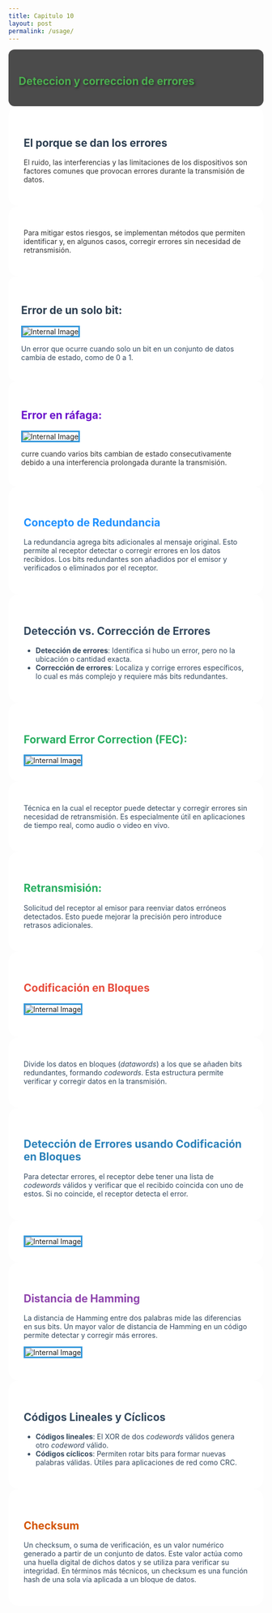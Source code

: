 ```yaml
---
title: Capitulo 10
layout: post
permalink: /usage/
---
```

<section data-transition="fade-in" data-background="/Slides-Cap-7-10/images/DYYC.jpg">
    <div style="background-color: rgba(0,0,0,0.7); padding: 20px; border-radius: 12px;">
        <h2 style="color: #4CAF50; text-shadow: 2px 2px 4px rgba(0,0,0,0.5);">Deteccion y correccion de errores</h2>
    </div>
</section>
 
<section data-transition="convex-in" data-background="/Slides-Cap-7-10/images/ECD.png">
    <div style="background-color: rgba(255,255,255,0.9); padding: 30px; border-radius: 20px;">
    <h2 style="color: #2c3e50;">El porque se dan los errores</h2>
        <p style="color: #333;">El ruido, las interferencias y las limitaciones de los dispositivos son factores comunes que provocan errores durante la transmisión de datos.</p>
    </div>
</section>

<section data-transition="convex-in" data-background="/Slides-Cap-7-10/images/ECD.png">
    <div style="background-color: rgba(255,255,255,0.9); padding: 30px; border-radius: 20px;">
        <p style="color: #333;">Para mitigar estos riesgos, se implementan métodos que permiten identificar y, en algunos casos, corregir errores sin necesidad de retransmisión.</p>
    </div>
</section>

<section data-background="linear-gradient(45deg, #2c3e50, #3498db)">
    <div style="background-color: rgba(255,255,255,0.95); padding: 25px; border-radius: 15px;">
        <h2 style="color: #2c3e50;">Error de un solo bit: </h2>
        <img src="/Slides-Cap-7-10/images/EUB.png" alt="Internal Image" style="border: 3px solid #3498db;">
        <p style="color: #34495e;">Un error que ocurre cuando solo un bit en un conjunto de datos cambia de estado, como de 0 a 1.</p>
    </div>
</section>

<section data-background="linear-gradient(to right, #6a11cb 0%, #2575fc 100%)">
    <div style="background-color: rgba(255,255,255,0.95); padding: 25px; border-radius: 15px;">
        <h2 style="color: #6a11cb;">Error en ráfaga: </h2>
         <img src="/Slides-Cap-7-10/images/EDR.png" alt="Internal Image" style="border: 3px solid #3498db;">
        <p style="color: #333;">curre cuando varios bits cambian de estado consecutivamente debido a una interferencia prolongada durante la transmisión.</p>
    </div>
</section>

<section data-background="linear-gradient(135deg, #1E90FF, #87CEFA)">
    <div style="background-color: rgba(255, 255, 255, 0.9); padding: 30px; border-radius: 20px;">
        <h2 style="color: #1E90FF;">Concepto de Redundancia</h2>
        <p style="color: #34495e;">La redundancia agrega bits adicionales al mensaje original. Esto permite al receptor detectar o corregir errores en los datos recibidos. Los bits redundantes son añadidos por el emisor y verificados o eliminados por el receptor.</p>
    </div>
</section>

<section data-background="/Slides-Cap-7-10/images/DVC.png">
    <div style="background-color: rgba(255, 255, 255, 0.9); padding: 30px; border-radius: 20px;">
        <h2 style="color: #34495e">Detección vs. Corrección de Errores</h2>
        <ul style="color: #34495e;">
            <li><strong>Detección de errores</strong>: Identifica si hubo un error, pero no la ubicación o cantidad exacta.</li>
            <li><strong>Corrección de errores</strong>: Localiza y corrige errores específicos, lo cual es más complejo y requiere más bits redundantes.</li>
        </ul>
    </div>
</section>

<section data-background="linear-gradient(135deg, #27AE60, #A3E4D7)">
    <div style="background-color: rgba(255, 255, 255, 0.9); padding: 30px; border-radius: 20px;">
        <h2 style="color: #27AE60;">Forward Error Correction (FEC): </h2>
            <img src="/Slides-Cap-7-10/images/FEC.svg" alt="Internal Image" style="border: 3px solid #3498db;">
    </div>
</section>

<section data-background="linear-gradient(135deg, #27AE60, #A3E4D7)">
    <div style="background-color: rgba(255, 255, 255, 0.9); padding: 30px; border-radius: 20px;">
        <p style="color: #34495e;">
        Técnica en la cual el receptor puede detectar y corregir errores sin necesidad de retransmisión. Es especialmente útil en aplicaciones de tiempo real, como audio o video en vivo.
        </p>
    </div>
</section>


<section data-background="linear-gradient(135deg, #27AE60, #A3E4D7)">
    <div style="background-color: rgba(255, 255, 255, 0.9); padding: 30px; border-radius: 20px;">
        <h2 style="color: #27AE60;">Retransmisión: </h2>
        <p style="color: #34495e;">
       Solicitud del receptor al emisor para reenviar datos erróneos detectados. Esto puede mejorar la precisión pero introduce retrasos adicionales.
        </p>
    </div>
</section>

<section data-background="linear-gradient(135deg, #E74C3C, #F1948A)">
    <div style="background-color: rgba(255, 255, 255, 0.9); padding: 30px; border-radius: 20px;">
        <h2 style="color: #E74C3C;">Codificación en Bloques</h2>
        <img src="/Slides-Cap-7-10/images/BC.png" alt="Internal Image" style="border: 3px solid #3498db;">
   </p>
    </div>
</section>

<section data-background="linear-gradient(135deg, #E74C3C, #F1948A)">
    <div style="background-color: rgba(255, 255, 255, 0.9); padding: 30px; border-radius: 20px;">
        <p style="color: #34495e;">Divide los datos en bloques (<em>datawords</em>) a los que se añaden bits redundantes, formando <em>codewords</em>. Esta estructura permite verificar y corregir datos en la transmisión.</p>
    </div>
</section>

<section data-background="linear-gradient(135deg, #2980B9, #AED6F1)">
    <div style="background-color: rgba(255, 255, 255, 0.9); padding: 30px; border-radius: 20px;">
        <h2 style="color: #2980B9;">Detección de Errores usando Codificación en Bloques</h2>
        <p style="color: #34495e;">Para detectar errores, el receptor debe tener una lista de <em>codewords</em> válidos y verificar que el recibido coincida con uno de estos. Si no coincide, el receptor detecta el error.</p>
    </div>
</section>

<section data-background="linear-gradient(135deg, #2980B9, #AED6F1)">
    <div style="background-color: rgba(255, 255, 255, 0.9); padding: 30px; border-radius: 20px;">
   <img src="/Slides-Cap-7-10/images/ccc.png" alt="Internal Image" style="border: 3px solid #3498db;">
    </div>
</section>

<section data-background="linear-gradient(135deg, #8E44AD, #D7BDE2)">
    <div style="background-color: rgba(255, 255, 255, 0.9); padding: 30px; border-radius: 20px;">
        <h2 style="color: #8E44AD;">Distancia de Hamming</h2>
        <p style="color: #34495e;">La distancia de Hamming entre dos palabras mide las diferencias en sus bits. Un mayor valor de distancia de Hamming en un código permite detectar y corregir más errores.</p>
         <img src="/Slides-Cap-7-10/images/distancia.png" alt="Internal Image" style="border: 3px solid #3498db;">
   </p>
    </div>
</section>

<section data-background="linear-gradient(135deg, #34495E, #5D6D7E)">
    <div style="background-color: rgba(255, 255, 255, 0.9); padding: 30px; border-radius: 20px;">
        <h2 style="color: #34495E;">Códigos Lineales y Cíclicos</h2>
        <ul style="color: #34495e;">
            <li><strong>Códigos lineales</strong>: El XOR de dos <em>codewords</em> válidos genera otro <em>codeword</em> válido.</li>
            <li><strong>Códigos cíclicos</strong>: Permiten rotar bits para formar nuevas palabras válidas. Útiles para aplicaciones de red como CRC.</li>
        </ul>
    </div>
</section>

<section data-background="linear-gradient(135deg, #D35400, #E59866)">
    <div style="background-color: rgba(255, 255, 255, 0.9); padding: 30px; border-radius: 20px;">
        <h2 style="color: #D35400;">Checksum</h2>
        <p style="color: #34495e;">Un checksum, o suma de verificación, es un valor numérico generado a partir de un conjunto de datos. Este valor actúa como una huella digital de dichos datos y se utiliza para verificar su integridad. En términos más técnicos, un checksum es una función hash de una sola vía aplicada a un bloque de datos.</p>
</div>
</section>